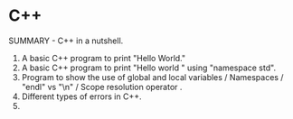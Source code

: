 # C++

SUMMARY - C++ in a nutshell.
1. A basic C++ program to print "Hello World."
2. A basic C++ program to print "Hello world " using "namespace std".
3. Program to show the use of global and local variables / Namespaces / "endl" vs "\n" / Scope resolution operator .
4. Different types of errors in C++.
5. 